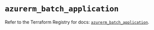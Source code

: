 # `azurerm_batch_application`

Refer to the Terraform Registry for docs: [`azurerm_batch_application`](https://registry.terraform.io/providers/hashicorp/azurerm/3.99.0/docs/resources/batch_application).
